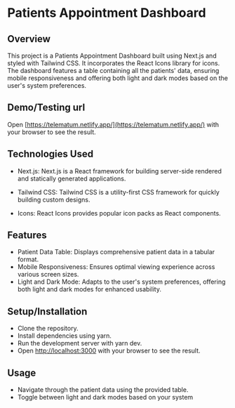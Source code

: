 # Patients Appointment Dashboard

## Overview

This project is a Patients Appointment Dashboard built using Next.js and styled with Tailwind CSS. It incorporates the React Icons library for icons. The dashboard features a table containing all the patients' data, ensuring mobile responsiveness and offering both light and dark modes based on the user's system preferences.

## Demo/Testing url

Open [https://telematum.netlify.app/](https://telematum.netlify.app/) with your browser to see the result.

## Technologies Used

- Next.js: Next.js is a React framework for building server-side rendered and statically generated applications.

- Tailwind CSS: Tailwind CSS is a utility-first CSS framework for quickly building custom designs.
- Icons: React Icons provides popular icon packs as React components.

## Features

- Patient Data Table: Displays comprehensive patient data in a tabular format.
- Mobile Responsiveness: Ensures optimal viewing experience across various screen sizes.
- Light and Dark Mode: Adapts to the user's system preferences, offering both light and dark modes for enhanced usability.

## Setup/Installation

- Clone the repository.
- Install dependencies using yarn.
- Run the development server with yarn dev.
- Open [http://localhost:3000](http://localhost:3000) with your browser to see the result.

## Usage

- Navigate through the patient data using the provided table.
- Toggle between light and dark modes based on your system
